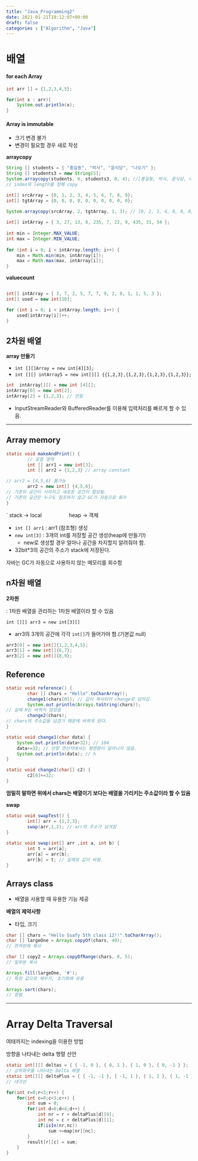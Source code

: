 ```yaml
---
title: "Java_Programming2"
date: 2021-01-21T19:12:07+09:00
draft: false
categories : ["Algorithm", "Java"]
---
```


# 배열

#### for each Array

```java
int arr [] = {1,2,3,4,5};

for(int x : arr){
    System.out.println(x);
}
```

#### Array is immutable

- 크기 변경 불가
- 변경이 필요할 경우 새로 작성

**arraycopy**

```java
String [] students = { "홍길동", "박사", "윤식당", "나오기" };
String [] students3 = new String[5];
System.arraycopy(students, 0, students3, 0, 4); //[홍길동, 박사, 윤식당, 나오기, null]
// index와 length를 정해 copy
```

```java
int[] srcArray = {0, 1, 2, 3, 4, 5, 6, 7, 8, 9};
int[] tgtArray = {0, 0, 0, 0, 0, 0, 0, 0, 0, 0};
		
System.arraycopy(srcArray, 2, tgtArray, 1, 3); // [0, 2, 3, 4, 0, 0, 0, 0, 0, 0]
```


```java
int[] intArray = { 3, 27, 13, 8, 235, 7, 22, 9, 435, 31, 54 };
			
int min = Integer.MAX_VALUE;
int max = Integer.MIN_VALUE;
			
for (int i = 0; i < intArray.length; i++) {
	min = Math.min(min, intArray[i]);
	max = Math.max(max, intArray[i]);
}
```

**valuecount**

```java

int[] intArray = { 3, 7, 2, 5, 7, 7, 9, 2, 8, 1, 1, 5, 3 };
int[] used = new int[10];

for (int i = 0; i < intArray.length; i++) {
	used[intArray[i]]++;
}

```


## 2차원 배열

**array 만들기**

- `int [][]Array = new int[4][3];`
- `int [][] intArray5 = new int[][] {{1,2,3},{1,2,3},{1,2,3},{1,2,3}};`

```java
int  intArray[][] = new int [4][];
intArray[0] = new int[2];
intArray[2] = {1,2,3}; // 안됨
```

- InputStreamReader와 BufferedReader를 이용해 입력처리를 빠르게 할 수 있음.


---

## Array memory

```java
static void makeAndPrint() {
		// 로컬 영역
		int [] arr1 = new int[3];
		int [] arr2 = {1,2,3} // array constant

// arr2 = {4,5,6} 불가능
		arr2 = new int[] {4,5,6};
// 기존의 공간이 사라지고 새로운 공간이 할당됨.
// 기존의 공간은 누구도 참조하지 않고 GC가 자동으로 회수
}
```

` stack → local　　　　　 heap → 객체

- `int [] arr1` : arr1 (참조형) 생성
- `new int[3]` : 3개의 int를 저장할 공간 생성(heap에 만들기!)
    - new로 생성할 경우 얼마나 공간을 차지할지 알려줘야 함.
- 32bit*3의 공간의 주소가 stack에 저장된다.

자바는 GC가 자동으로 사용하지 않는 메모리를 회수함


## n차원 배열

**2차원** 

: 1차원 배열을 관리하는 1차원 배열이라 할 수 있음

`int [][] arr3 = new int[3][]`

- arr3의 3개의 공간에 각각 `int[]`가 들어가야 함.(기본값 null)

```java
arr3[0] = new int[]{1,2,3,4,5};
arr3[1] = new int[]{6,7};
arr3[2] = new int[]{8,9};
```

## Reference

```java
static void reference() {
		char [] chars = "Hello".toCharArray();
		change1(chars[0]); // 값이 복사되어 change로 넘어감.
		System.out.println(Arrays.toString(chars)); 
// 실제 H는 바뀌지 않았음
		change2(chars);
// chars의 주소값을 넘겼기 때문에 바뀌게 된다.
}

static void change1(char data) {
	System.out.println(data+32); // 104
	data+=32; // 단항 연산자에서는 형변환이 일어나지 않음.
	System.out.println(data); // h
}

static void change2(char[] c2) {
		c2[0]+=32;
}
```

**엄밀히 말하면 위에서 chars는 배열이기 보다는 배열을 가리키는 주소값이라 할 수 있음**

**swap**

```java
static void swapTest() {
		int[] arr = {1,2,3};
		swap(arr,1,2); // arr의 주소가 넘겨짐
}
	
static void swap(int[] arr ,int a, int b) {
		int t = arr[a];
		arr[a] = arr[b];
		arr[b] = t; // 실제로 값이 바뀜.
}
```



## Arrays class

- 배열을 사용할 때 유용한 기능 제공

**배열의 제약사항**

- 타입, 크기

```java
char [] chars = "Hello Ssafy 5th class 12!!".toCharArray();
char [] largeOne = Arrays.copyOf(chars, 40);
// 한꺼번에 복사

char [] copy2 = Arrays.copyOfRange(chars, 0, 5);
// 일부분 복사

Arrays.fill(largeOne, '#');
// 특정 값으로 채우기, 초기화에 유용
		
Arrays.sort(chars);
// 정렬
```

---

# Array Delta Traversal

여태까지는 indexing을 이용한 방법

방향을 나타내는 delta 행렬 선언

```java
static int[][] deltas = { { -1, 0 }, { 0, 1 }, { 1, 0 }, { 0, -1 } };
// 상하좌우를 나타내는 Delta 배열
static int[][] deltaPlus = { { -1, -1 }, { -1, 1 }, { 1, 1 }, { 1, -1 } };
// 대각선
```


```java
for(int r=0;r<3;r++) {
	for(int c=0;c<3;c++) {
		int sum = 0;
		for(int d=0;d<4;d++) {
			int nr = r + deltaPlus[d][0];
			int nc = c + deltaPlus[d][1];
			if(isIn(nr,nc))
				sum +=map[nr][nc];
		}
		result[r][c] = sum;
	}
}
```